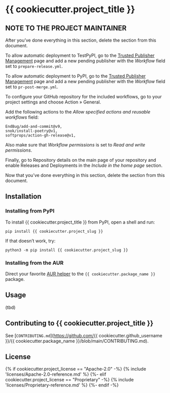 # {{ cookiecutter.project_title }}

## NOTE TO THE PROJECT MAINTAINER

After you’ve done everything in this section, delete the section from
this document.

To allow automatic deployment to TestPyPI, go to the
[Trusted Publisher Management](https://test.pypi.org/manage/account/publishing/)
page and add a new pending publisher with the *Workflow* field set to
`prepare-release.yml`.

To allow automatic deployment to PyPI, go to the
[Trusted Publisher Management](https://test.pypi.org/manage/account/publishing/)
page and add a new pending publisher with the *Workflow* field set to
`pr-post-merge.yml`.

To configure your GitHub repository for the included workflows, go to
your project settings and choose Action » General.

Add the following actions to the *Allow specified actions and reusable
workflows* field:

```plain
EndBug/add-and-commit@v9,
snok/install-poetry@v1,
softprops/action-gh-release@v1,
```

Also make sure that *Workflow permissions* is set to *Read and write
permissions*.

Finally, go to Repository details on the main page of your repository
and enable Releases and Deployments in the *Include in the home page*
section.

Now that you’ve done everything in this section, delete the section from
this document.

## Installation

### Installing from PyPI

To install {{ cookiecutter.project_title }} from PyPI, open a shell and run:

```shell
pip install {{ cookiecutter.project_slug }}
```

If that doesn’t work, try:

```shell
python3 -m pip install {{ cookiecutter.project_slug }}
```

### Installing from the AUR

Direct your favorite
[AUR helper](https://wiki.archlinux.org/title/AUR_helpers) to the
`{{ cookiecutter.package_name }}` package.

## Usage

(tbd)

## Contributing to {{ cookiecutter.project_title }}

See [`CONTRIBUTING.md`](https://github.com/{{ cookiecutter.github_username }}/{{ cookiecutter.package_name }}/blob/main/CONTRIBUTING.md).

## License

{% if cookiecutter.project_license == "Apache-2.0" -%}
{% include 'licenses/Apache-2.0-reference.md' %}
{%- elif cookiecutter.project_license == "Proprietary" -%}
{% include 'licenses/Proprietary-reference.md' %}
{%- endif -%}
